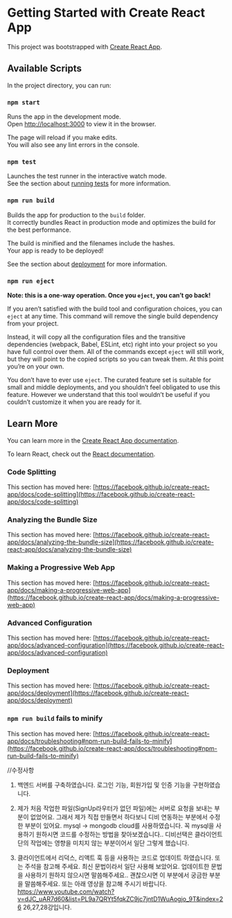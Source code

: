 # Getting Started with Create React App

This project was bootstrapped with [Create React App](https://github.com/facebook/create-react-app).

## Available Scripts

In the project directory, you can run:

### `npm start`

Runs the app in the development mode.\
Open [http://localhost:3000](http://localhost:3000) to view it in the browser.

The page will reload if you make edits.\
You will also see any lint errors in the console.

### `npm test`

Launches the test runner in the interactive watch mode.\
See the section about [running tests](https://facebook.github.io/create-react-app/docs/running-tests) for more information.

### `npm run build`

Builds the app for production to the `build` folder.\
It correctly bundles React in production mode and optimizes the build for the best performance.

The build is minified and the filenames include the hashes.\
Your app is ready to be deployed!

See the section about [deployment](https://facebook.github.io/create-react-app/docs/deployment) for more information.

### `npm run eject`

**Note: this is a one-way operation. Once you `eject`, you can’t go back!**

If you aren’t satisfied with the build tool and configuration choices, you can `eject` at any time. This command will remove the single build dependency from your project.

Instead, it will copy all the configuration files and the transitive dependencies (webpack, Babel, ESLint, etc) right into your project so you have full control over them. All of the commands except `eject` will still work, but they will point to the copied scripts so you can tweak them. At this point you’re on your own.

You don’t have to ever use `eject`. The curated feature set is suitable for small and middle deployments, and you shouldn’t feel obligated to use this feature. However we understand that this tool wouldn’t be useful if you couldn’t customize it when you are ready for it.

## Learn More

You can learn more in the [Create React App documentation](https://facebook.github.io/create-react-app/docs/getting-started).

To learn React, check out the [React documentation](https://reactjs.org/).

### Code Splitting

This section has moved here: [https://facebook.github.io/create-react-app/docs/code-splitting](https://facebook.github.io/create-react-app/docs/code-splitting)

### Analyzing the Bundle Size

This section has moved here: [https://facebook.github.io/create-react-app/docs/analyzing-the-bundle-size](https://facebook.github.io/create-react-app/docs/analyzing-the-bundle-size)

### Making a Progressive Web App

This section has moved here: [https://facebook.github.io/create-react-app/docs/making-a-progressive-web-app](https://facebook.github.io/create-react-app/docs/making-a-progressive-web-app)

### Advanced Configuration

This section has moved here: [https://facebook.github.io/create-react-app/docs/advanced-configuration](https://facebook.github.io/create-react-app/docs/advanced-configuration)

### Deployment

This section has moved here: [https://facebook.github.io/create-react-app/docs/deployment](https://facebook.github.io/create-react-app/docs/deployment)

### `npm run build` fails to minify

This section has moved here: [https://facebook.github.io/create-react-app/docs/troubleshooting#npm-run-build-fails-to-minify](https://facebook.github.io/create-react-app/docs/troubleshooting#npm-run-build-fails-to-minify)


//수정사항

1. 백엔드 서버를 구축하였습니다. 로그인 기능, 회원가입 및 인증 기능을 구현하였습니다. 

2. 제가 처음 작업한 파일(SignUp라우터가 없던 파일)에는 서버로 요청을  보내는 부분이 없었어요. 그래서 제가 직접 만들면서 하다보니 디비 연동하는 부분에서 수정한 부분이 있어요. mysql -> mongodb cloud를 사용하였습니다. 꼭 mysql을 사용하기 원하시면 코드를 수정하는 방법을 찾아보겠습니다.. 디비선택은 클라이언트단의 작업에는 영향을 미치지 않는 부분이어서 일단 그렇게 했습니다.

3. 클라이언트에서 리덕스, 리액트 훅 등을 사용하는 코드로 업데이트 하였습니다. 또는 주석을 참고해 주세요. 최신 문법이라서 일단 사용해 보았어요. 업데이트한 문법을 사용하기 원하지 않으시면 말씀해주세요.. 괜찮으시면 이 부분에서 궁금한 부분을 말씀해주세요. 또는 아래 영상을 참고해 주시기 바랍니다. 
https://www.youtube.com/watch?v=dJC_uAR7d60&list=PL9a7QRYt5fqkZC9jc7jntD1WuAogjo_9T&index=26
26,27,28강입니다.